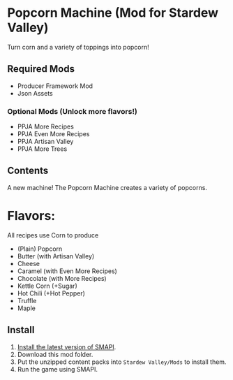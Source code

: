 # Popcorn Machine (Mod for Stardew Valley)
Turn corn and a variety of toppings into popcorn!
## Required Mods
- Producer Framework Mod
- Json Assets
### Optional Mods (Unlock more flavors!)
- PPJA More Recipes
- PPJA Even More Recipes
- PPJA Artisan Valley
- PPJA More Trees
## Contents
A new machine! The Popcorn Machine creates a variety of popcorns.
# Flavors:
All recipes use Corn to produce
- (Plain) Popcorn
- Butter (with Artisan Valley)
- Cheese
- Caramel (with Even More Recipes)
- Chocolate (with More Recipes)
- Kettle Corn (+Sugar)
- Hot Chili (+Hot Pepper)
- Truffle
- Maple
## Install
1. [Install the latest version of SMAPI](https://smapi.io/).
2. Download this mod folder.
3. Put the unzipped content packs into `Stardew Valley/Mods` to install them.
4. Run the game using SMAPI.